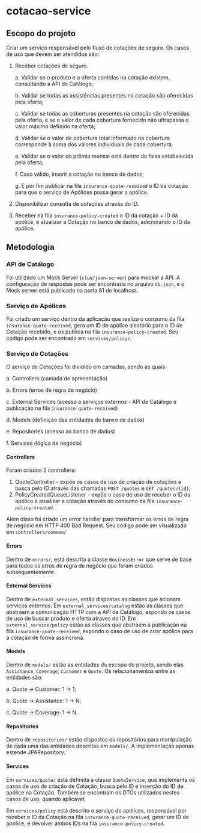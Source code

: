 # cotacao-service

## Escopo do projeto

Criar um serviço responsável pelo fluxo de cotações de seguro. Os casos de uso que devem ser atendidos são:

1. Receber cotações de seguro.

    a. Validar se o produto e a oferta contidas na cotação existem, consultando a API de Catálogo;

    b. Validar se todas as assistências presentes na cotação são oferecidas pela oferta;
    
    c. Validar se todas as coberturas presentes na cotação são oferecidas pela oferta, e se o valor de cada cobertura fornecido não ultrapassa o valor máximo definido na oferta;
    
    d. Validar se o valor de cobertura total informado na cobertura corresponde à soma dos valores individuais de cada cobertura;
    
    e. Validar se o valor do prêmio mensal está dentro da faixa estabelecida pela oferta;
    
    f. Caso válido, inserir a cotação no banco de dados;
    
    g. E por fim publicar na fila `insurance-quote-received` o ID da cotação para que o serviço de Apólices possa gerar a apólice.

2. Disponibilizar consulta de cotações através do ID.

3. Receber na fila `insurance-policy-created` o ID da cotação + ID da apólice, e atualizar a Cotação no banco de dados, adicionando o ID da apólice.

## Metodologia

### API de Catálogo

Foi utilizado um Mock Server (`clue/json-server`) para mockar a API. A configuração de respostas pode ser encontrada no arquivo `db.json`, e o Mock server está publicado na porta 81 do localhost.

### Serviço de Apólices

Foi criado um serviço dentro da aplicação que realiza o consumo da fila `insurance-quote-received`, gera um ID de apólice aleatório para o ID de Cotação recebido, e os publica na fila `insurance-policy-created`. Seu código pode ser encontrado em `services/policy/`.

### Serviço de Cotações

O serviço de Cotações foi dividido em camadas, sendo as quais:

a. Controllers (camada de apresentação)

b. Errors (erros de regra de negócio)

c. External Services (acesso a serviços externos - API de Catálogo e publicação na fila `insurance-quote-received`)

d. Models (definição das entidades do banco de dados)

e. Repositories (acesso ao banco de dados)

f. Services (lógica de negócio)

#### Controllers

Foram criados 2 controllers:

1. QuoteController - expõe os casos de uso de criação de cotações e busca pelo ID através das chamadas `POST /quotes` e `GET /quotes/{id}`;
2. PolicyCreatedQueueListener - expõe o caso de uso de receber o ID da apólice e atualizar a cotação através do consumo da fila `insurance-policy-created`.

Além disso foi criado um error handler para transformar os erros de regra de negócio em HTTP 400 Bad Request. Seu código pode ser visualizado em `controllers/common/`

#### Errors

Dentro de `errors/`, está descrita a classe `BusinessError` que serve de base para todos os erros de regra de negócio que foram criados subsequentemente.

#### External Services

Dentro de `external_services`, estão dispostas as classes que acionam serviços externos. Em `external_services/catalog` estão as classes que abstraem a comunicação HTTP com a API de Catálogo, expondo os casos de uso de buscar produto e oferta atraves do ID. Em `external_service/policy` estão as classes que abstraem a publicação na fila `insurance-quote-received`, expondo o caso de uso de criar apólice para a cotação de forma assíncrona.

#### Models

Dentro de `models/` estão as entidades do escopo do projeto, sendo elas `Assistance`, `Coverage`, `Customer` e `Quote`. Os relacionamentos entre as entidades são:

a. Quote -> Customer: 1 -> 1;

b. Quote -> Assistance: 1 -> N;

c. Quote -> Coverage: 1 -> N.

#### Repositories

Dentro de `repositories/` estão dispostos os repositórios para manipulação de cada uma das entidades descritas em `models/`. A implementação apenas estende JPARepository.

#### Services

Em `services/quote/` está definida a classe `QuoteService`, que implementa os casos de uso de criação de Cotação, busca pelo ID e inserção do ID de apólice na Cotação. Também se encontram os DTOs utilizados nestes casos de uso, quando aplicável;

Em `services/policy` está descrito o serviço de apólices, responsável por receber o ID da Cotação na fila `insurance-quote-received`, gerar um ID de apólice, e devolver ambos IDs na fila `insurance-policy-created`.

